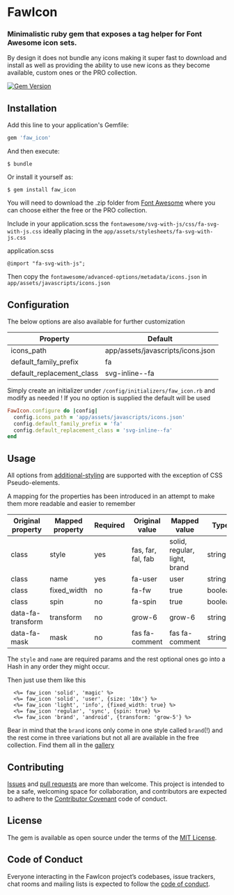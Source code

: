 # FawIcon

### Minimalistic ruby gem that exposes a tag helper for Font Awesome icon sets.

By design it does not bundle any icons making it super fast to download and install 
as well as providing the ability to use new icons as they become available, custom ones or the PRO collection.  

[![Gem Version](https://badge.fury.io/rb/faw_icon.svg)](https://badge.fury.io/rb/faw_icon)     

## Installation

Add this line to your application's Gemfile:

```ruby
gem 'faw_icon'
```

And then execute:

    $ bundle

Or install it yourself as:

    $ gem install faw_icon
    
You will need to download the .zip folder from [Font Awesome](https://fontawesome.com/get-started/svg-with-js)
where you can choose either the free or the PRO collection.

Include in your application.scss the `fontawesome/svg-with-js/css/fa-svg-with-js.css` 
ideally placing in the `app/assets/stylesheets/fa-svg-with-js.css` 

application.scss

    @import "fa-svg-with-js";
    
Then copy the `fontawesome/advanced-options/metadata/icons.json` in `app/assets/javascripts/icons.json` 

## Configuration 
The below options are also available for further customization
 
| Property                  | Default                           |
|---------------------------|-----------------------------------|
| icons_path                | app/assets/javascripts/icons.json |
| default_family_prefix     | fa                                |
| default_replacement_class | svg-inline--fa                    |

Simply create an initializer under `/config/initializers/faw_icon.rb` and modify as needed !
If you no option is supplied the default will be used
     
```ruby
FawIcon.configure do |config|
  config.icons_path = 'app/assets/javascripts/icons.json'
  config.default_family_prefix = 'fa'
  config.default_replacement_class = 'svg-inline--fa'
end
```     
## Usage
All options from [additional-styling](https://fontawesome.com/how-to-use/svg-with-js#additional-styling) are supported with the exception of 
CSS Pseudo-elements.
 
A mapping for the properties has been introduced in an attempt to make them more readable and easier to remember

| Original property | Mapped property | Required | Original value     | Mapped value                 | Type    |
|-------------------|-----------------|----------|--------------------|------------------------------|---------|
| class             | style           | yes      | fas, far, fal, fab | solid, regular, light, brand | string  |
| class             | name            | yes      | fa-user            | user                         | string  |
| class             | fixed_width     | no       | fa-fw              | true                         | boolean |
| class             | spin            | no       | fa-spin            | true                         | boolean |
| data-fa-transform | transform       | no       | grow-6             | grow-6                       | string  |
| data-fa-mask      | mask            | no       | fas fa-comment     | fas fa-comment               | string  |


The `style` and `name` are required params and the rest optional ones go into a Hash in any order they might occur.

Then just use them like this

      <%= faw_icon 'solid', 'magic' %>
      <%= faw_icon 'solid', 'user', {size: '10x'} %>
      <%= faw_icon 'light', 'info', {fixed_width: true} %>
      <%= faw_icon 'regular', 'sync', {spin: true} %>
      <%= faw_icon 'brand', 'android', {transform: 'grow-5'} %>
      
Bear in mind that the `brand` icons only come in one style called `brand`(!) 
and the rest come in three variations but not all are available in the free collection.
Find them all in the [gallery](https://fontawesome.com/icons?d=gallery)      
      
## Contributing

[Issues](https://github.com/alexwebgr/faw_icon/issues) and [pull requests](https://github.com/alexwebgr/faw_icon/pulls) are more than welcome. This project is intended to be a safe, welcoming space for collaboration, and contributors are expected to adhere to the [Contributor Covenant](http://contributor-covenant.org) code of conduct.

## License

The gem is available as open source under the terms of the [MIT License](https://opensource.org/licenses/MIT).

## Code of Conduct

Everyone interacting in the FawIcon project’s codebases, issue trackers, chat rooms and mailing lists is expected to follow the [code of conduct](https://github.com/alexwebgr/faw_icon/blob/master/CODE_OF_CONDUCT.md).
